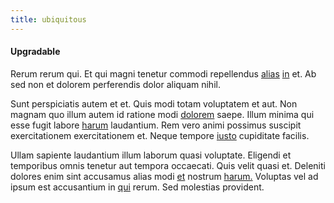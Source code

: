 ```yaml
---
title: ubiquitous
---
```


#### Upgradable

Rerum rerum qui. Et qui magni tenetur commodi repellendus [alias](/earum/quo/dolorem/assurance_blue_archive.md) [in](/eos/est/ut/netherlands_antilles.md) et. Ab sed non et dolorem perferendis dolor aliquam nihil.

Sunt perspiciatis autem et et. Quis modi totam voluptatem et aut. Non magnam quo illum autem id ratione modi [dolorem](/earum/et/road_fantastic.md) saepe. Illum minima qui esse fugit labore [harum](/facere/eaque/metal_azure.md) laudantium. Rem vero animi possimus suscipit exercitationem exercitationem et. Neque tempore [iusto](/dolore/odio/neque/repellat/system.md) cupiditate facilis.

Ullam sapiente laudantium illum laborum quasi voluptate. Eligendi et temporibus omnis tenetur aut tempora occaecati. Quis velit quasi et. Deleniti dolores enim sint accusamus alias modi [et](/eos/est/ut/metal.md) nostrum [harum.](/earum/quia/ridge_pci.md) Voluptas vel ad ipsum est accusantium in [qui](/facere/temporibus/square_function_based.md) rerum. Sed molestias provident.
